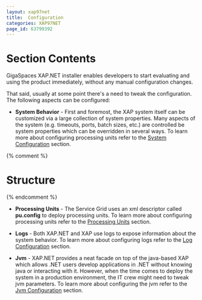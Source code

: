 ```yaml
---
layout: xap97net
title:  Configuration
categories: XAP97NET
page_id: 63799392
---
```


# Section Contents

GigaSpaces XAP.NET installer enables developers to start evaluating and using the product immediately, without any manual configuration changes.

That said, usually at some point there's a need to tweak the configuration. The following aspects can be configured:

- **System Behavior** - First and foremost, the XAP system itself can be customized via a large collection of system properties. Many aspects of the system (e.g. timeouts, ports, batch sizes, etc.) are controlled be system properties which can be overridden in several ways. To learn more about configuring processing units refer to the [System Configuration](./system-configuration.html) section.

{% comment %}
# **Structure**
{% endcomment %}


- **Processing Units** - The Service Grid uses an xml descriptor called **pu.config** to deploy processing units. To learn more about configuring processing units refer to the [Processing Units](./processing-units.html) section.

- **Logs** - Both XAP.NET and XAP use logs to expose information about the system behavior. To learn more about configuring logs refer to the [Log Configuration](./log-configuration.html) section.

- **Jvm** - XAP.NET provides a neat facade on top of the java-based XAP which allows .NET users develop applications in .NET without knowing java or interacting with it. However, when the time comes to deploy the system in a production environment, the IT crew might need to tweak jvm parameters. To learn more about configuring the jvm refer to the [Jvm Configuration](./jvm-configuration.html) section.
